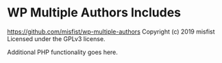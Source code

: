 # WP Multiple Authors Includes #
https://github.com/misfist/wp-multiple-authors
Copyright (c) 2019 misfist
Licensed under the GPLv3 license.

Additional PHP functionality goes here.